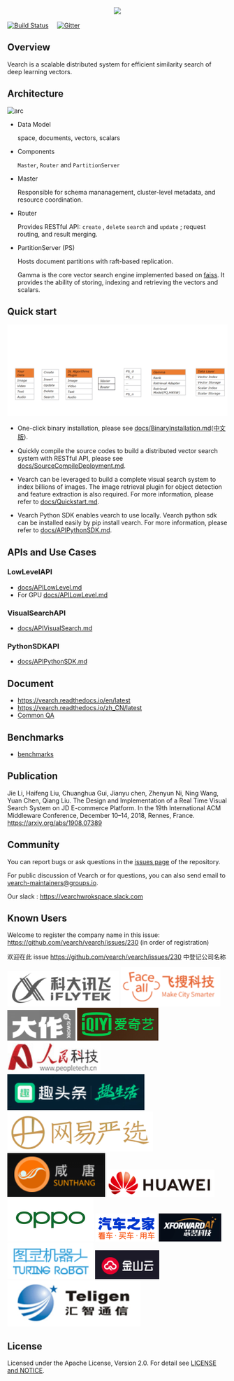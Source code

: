 <div align="center">
  <img src="docs/img/vearch_logo.png">
</div>

[![Build Status](https://travis-ci.org/vearch/vearch.svg?branch=master)](https://travis-ci.org/vearch/vearch)  &nbsp;&nbsp;&nbsp; [![Gitter](https://badges.gitter.im/vector_search/community.svg)](https://gitter.im/vector_search/community?utm_source=badge&utm_medium=badge&utm_campaign=pr-badge)
## Overview

Vearch is a scalable distributed system for efficient similarity search of deep learning vectors. 


## Architecture

![arc](docs/img/VearchArch.jpg)

* Data Model

  space, documents, vectors, scalars

* Components

  `Master`, `Router` and `PartitionServer` 

* Master 

  Responsible for schema mananagement, cluster-level metadata, and resource coordination. 
  
* Router

  Provides RESTful API: `create`  , `delete`  `search` and `update` ; request routing, and result merging. 

* PartitionServer (PS)

  Hosts document partitions with raft-based replication.

  Gamma is the core vector search engine implemented based on [faiss](https://github.com/facebookresearch/faiss). It provides the ability of storing, indexing and retrieving the vectors and scalars.


## Quick start
![docs/img/plugin/main_process.gif](docs/img/plugin/main_process.gif)

* One-click binary installation, please see [docs/BinaryInstallation.md](docs/BinaryInstallation.md)([中文版](docs/BinaryInstallationZH_CN.md)).

* Quickly compile the source codes to build a distributed vector search system with RESTful API, please see [docs/SourceCompileDeployment.md](docs/SourceCompileDeployment.md).

* Vearch can be leveraged to build a complete visual search system to index billions of images. The image retrieval plugin for object detection and feature extraction is also required. For more information, please refer to [docs/Quickstart.md](docs/Quickstart.md).

* Vearch Python SDK enables vearch to use locally. Vearch python sdk can be installed easily by pip install vearch. For more information, please refer to [docs/APIPythonSDK.md](docs/APIPythonSDK.md).

## APIs and Use Cases


### LowLevelAPI
* [docs/APILowLevel.md](docs/APILowLevel.md)
* For GPU [docs/APILowLevel.md](docs/APILowLevelOnGPU.md)


### VisualSearchAPI
* [docs/APIVisualSearch.md](docs/APIVisualSearch.md)

### PythonSDKAPI
* [docs/APIPythonSDK.md](docs/APIPythonSDK.md)

## Document

* https://vearch.readthedocs.io/en/latest
* https://vearch.readthedocs.io/zh_CN/latest
* [Common QA](https://github.com/vearch/vearch/wiki/Vearch-QA)

## Benchmarks

* [benchmarks](/engine/benchs/README.md)

## Publication
Jie Li, Haifeng Liu, Chuanghua Gui, Jianyu chen, Zhenyun Ni, Ning Wang, Yuan Chen, Qiang Liu. The Design and Implementation of a Real Time Visual Search System on JD E-commerce Platform. In the 19th International ACM Middleware Conference, December 10–14, 2018, Rennes, France. https://arxiv.org/abs/1908.07389

## Community
You can report bugs or ask questions in the [issues page](https://github.com/vearch/vearch/issues) of the repository.

For public discussion of Vearch or for questions, you can also send email to vearch-maintainers@groups.io.

Our slack : https://vearchwrokspace.slack.com

## Known Users
Welcome to register the company name in this issue: https://github.com/vearch/vearch/issues/230 (in order of registration)

欢迎在此 issue https://github.com/vearch/vearch/issues/230 中登记公司名称

![科大讯飞](static/kedaxunfei.png)
![飞搜科技](static/faceall.png)
![君库科技](static/bigbigwork.png)
![爱奇艺](static/iqiyi.png)
![人民科技](static/peopletech.png)
![趣头条](static/qutoutiao.png)
![网易严选](static/wangyiyanxuan.png)
![咸唐科技](static/sunthang.png)
![华为技术](static/huawei.png)
![OPPO](static/oppo.png)
![汽车之家](static/autohome.png)
![芯翌智能](static/xforwardai.png)
![图灵机器人](static/turingapi.png)
![金山云](static/ksyun.png)
![汇智通信](static/teligen.png)

## License

Licensed under the Apache License, Version 2.0. For detail see [LICENSE and NOTICE](https://github.com/vearch/vearch/blob/master/LICENSE).
